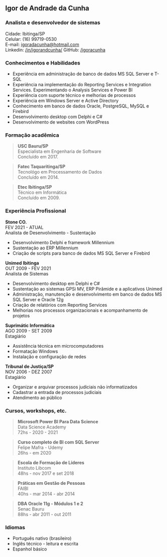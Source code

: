 ## Igor de Andrade da Cunha
### Analista e desenvolvedor de sistemas

Cidade: Ibitinga/SP <br>
Celular: (16) 99719-0530 <br>
E-mail: [igoradacunha@hotmail.com](mailto:igoradacunha@hotmail.com) <br>
Linkedin: [/in/igorandcunha/](https://www.linkedin.com/in/igorandcunha/)
GitHub: [/igoracunha](https://github.com/igoracunha)

### Conhecimentos e Habilidades
- Experiência em administração de banco de dados MS SQL Server e T-SQL 
- Experiência na implementação do Reporting Services e Integration Services. Experimentando o Analysis Services e Power BI
- Experiência com suporte técnico e melhorias de processos
- Experiência em Windows Server e Active Directory
- Conhecimento em banco de dados Oracle, PostgreSQL, MySQL e Firebird
- Desenvolvimento desktop com Delphi e C#
- Desenvolvimento de websites com WordPress

### Formação acadêmica

>**USC Bauru/SP** <br>
Especialista em Engenharia de Software <br>
Concluído em 2017.

>**Fatec Taquaritinga/SP** <br>
Tecnológo em Processamento de Dados <br>
Concluído em 2014.

>**Etec Ibitinga/SP** <br>
Técnico em Informática <br>
Concluído em 2009.

### Experiência Profissional

**Stone CO.** <br>
FEV 2021 - ATUAL <br>
Analista de Desenvolvimento - Sustentação <br>
- Desenvolvimento Delphi e framework Millennium
- Sustentação ao ERP Millennium
- Criação de scripts para banco de dados MS SQL Server e Firebird

**Unimed Ibitinga** <br>
OUT 2009 - FEV 2021 <br>
Analista de Sistemas <br>
- Desenvolvimento desktop em Delphi e C#
- Sustentação ao sistemas GPSi MV, ERP Pirâmide e a aplicativos Unimed
- Administração, manutenção e desenvolvimento em banco de dados MS SQL Server e Oracle 12g
- Criação de relatórios com Reporting Services
- Melhorias nos processos organizacionais e acompanhamento de projetos

**Suprimátic Informática** <br>
AGO 2009 - SET 2009 <br>
Estagiário <br>
- Assistência técnica em microcomputadores
- Formatação Windows
- Instalação e configuração de redes

**Tribunal de Justiça/SP** <br>
NOV 2006 - DEZ 2007 <br>
Estagiário <br>
- Organizar e arquivar processos judiciais não informatizados
- Cadastrar a entrada de processos judiciais
- Atendimento ao público

### Cursos, workshops, etc.

>**Microsoft Power BI Para Data Science** <br>
Data Science Academy <br>
72hs - 2020 - 2021

>**Curso completo de BI com SQL Server** <br>
Felipe Mafra - Udemy <br>
26hs - em 2020

>**Escola de Formação de Líderes** <br>
Instituto Libcom <br>
48hs - nov 2017 e set 2018

>**Práticas em Gestão de Pessoas** <br>
FAIBI <br>
40hs - mar 2014 - abr 2014

>**DBA Oracle 11g - Módulos 1 e 2** <br>
Senac Bauru <br>
88hs - abr 2011 - out 2011

### Idiomas
- Português nativo (brasileiro)
- Inglês técnico - leitura e escrita
- Espanhol básico
